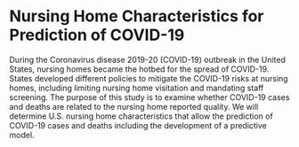 # Nursing Home Characteristics for Prediction of COVID-19
During the Coronavirus disease 2019-20 (COVID-19) outbreak in the United States, nursing homes became the hotbed for the spread of COVID-19. States developed different policies to mitigate the COVID-19 risks at nursing homes, including limiting nursing home visitation and mandating staff screening. The purpose of this study is to examine whether COVID-19 cases and deaths are related to the nursing home reported quality. We will determine U.S. nursing home characteristics that allow the prediction of COVID-19 cases and deaths including the development of a predictive model.
